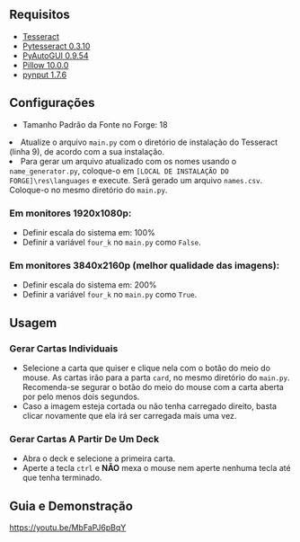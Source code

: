 <h2><b>Requisitos</b></h2>
<ul>
  <li><a href="https://github.com/tesseract-ocr/tesseract">Tesseract</a></li>
  <li><a href="https://pypi.org/project/pytesseract/">Pytesseract 0.3.10</a></li>
  <li><a href="https://pypi.org/project/PyAutoGUI/">PyAutoGUI 0.9.54</a></li>
  <li><a href="https://pypi.org/project/Pillow/">Pillow 10.0.0</a></li>
  <li><a href="https://pypi.org/project/pynput/">pynput 1.7.6</a></li>
</ul>

<h2><b>Configurações</b></h2>

<ul><li>Tamanho Padrão da Fonte no Forge: 18</li></ul>
<li>Atualize o arquivo <code>main.py</code> com o diretório de instalação do Tesseract (linha 9), de acordo com a sua instalação.</li>
<li>Para gerar um arquivo atualizado com os nomes usando o <code>name_generator.py</code>, coloque-o em <code>[LOCAL DE INSTALAÇÃO DO FORGE]\res\languages</code> e execute. Será gerado um arquivo <code>names.csv</code>. Coloque-o no mesmo diretório do <code>main.py</code>.</li>

<h3>Em monitores 1920x1080p:</h3>
<ul>
  <li>Definir escala do sistema em: 100%</li>
  <li>Definir a variável <code>four_k</code> no <code>main.py</code> como <code>False</code>.</li>
</ul>

<h3>Em monitores 3840x2160p (melhor qualidade das imagens):</h3>
<ul>
  <li>Definir escala do sistema em: 200%</li>
  <li>Definir a variável <code>four_k</code> no <code>main.py</code> como <code>True</code>.</li>
</ul>

<h2><b>Usagem</b></h2>


  <h3>Gerar Cartas Individuais</h3>
  <ul>
    <li>Selecione a carta que quiser e clique nela com o botão do meio do mouse. As cartas irão para a parta <code>card</code>, no mesmo diretório do <code>main.py</code>.
    Recomenda-se segurar o botão do meio do mouse com a carta aberta por pelo menos dois segundos.</code></li>
  <li>Caso a imagem esteja cortada ou não tenha carregado direito, basta clicar novamente que ela irá ser carregada mais uma vez.</li>
  </ul>
  <h3>Gerar Cartas A Partir De Um Deck</h3>
  <ul>
    <li>Abra o deck e selecione a primeira carta.</li>
    <li>Aperte a tecla <code>ctrl</code> e <b>NÃO</b> mexa o mouse nem aperte nenhuma tecla até que tenha terminado.</li>
  </ul>


<h2><b>Guia e Demonstração</b></h2

https://youtu.be/MbFaPJ6pBqY
